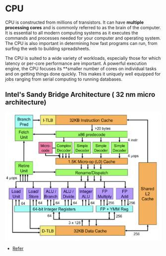 # CPU
CPU is constructed from millions of transistors.
It can have **multiple processing cores** and is commonly referred to as the brain of the computer. 
It is essential to all modern computing systems as it executes the commands and processes needed for your computer and operating system. 
The CPU is also important in determining how fast programs can run, from surfing the web to building spreadsheets.

The CPU is suited to a wide variety of workloads, especially those for which latency or per-core performance are important. A powerful execution engine, the CPU focuses its **smaller number of cores on individual tasks and on getting things done quickly. This makes it uniquely well equipped for jobs ranging from serial computing to running databases.

## Intel's Sandy Bridge Architecture ( 32 nm micro architecture)
![Intel Sandy Bridge CPU](img/cpu/cpu-intel-sandy-bridge-1.png)
- [Refer](https://en.wikipedia.org/wiki/Sandy_Bridge#:~:text=Sandy%20Bridge%20is%20the%20codename,to%20Nehalem%20and%20Westmere%20microarchitecture.)

